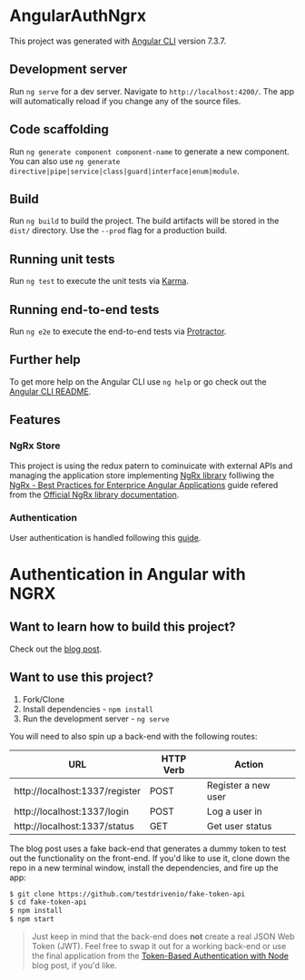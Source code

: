 # AngularAuthNgrx

This project was generated with [Angular CLI](https://github.com/angular/angular-cli) version 7.3.7.

## Development server

Run `ng serve` for a dev server. Navigate to `http://localhost:4200/`. The app will automatically reload if you change any of the source files.

## Code scaffolding

Run `ng generate component component-name` to generate a new component. You can also use `ng generate directive|pipe|service|class|guard|interface|enum|module`.

## Build

Run `ng build` to build the project. The build artifacts will be stored in the `dist/` directory. Use the `--prod` flag for a production build.

## Running unit tests

Run `ng test` to execute the unit tests via [Karma](https://karma-runner.github.io).

## Running end-to-end tests

Run `ng e2e` to execute the end-to-end tests via [Protractor](http://www.protractortest.org/).

## Further help

To get more help on the Angular CLI use `ng help` or go check out the [Angular CLI README](https://github.com/angular/angular-cli/blob/master/README.md).

## Features

### NgRx Store

This project is using the redux patern to cominuicate with external APIs and managing the application store implementing [NgRx library](https://ngrx.io/docs) folliwing the [NgRx - Best Practices for Enterprice Angular Applications](https://wesleygrimes.com/angular/2018/05/30/ngrx-best-practices-for-enterprise-angular-applications) guide refered from the [Official NgRx library documentation](https://ngrx.io/docs).

###  Authentication

User authentication is handled following this [guide](https://mherman.org/blog/authentication-in-angular-with-ngrx/).

# Authentication in Angular with NGRX

## Want to learn how to build this project?

Check out the [blog post](http://mherman.org/blog/2018/04/17/authentication-in-angular-with-ngrx/).

## Want to use this project?

1. Fork/Clone
1. Install dependencies - `npm install`
1. Run the development server - `ng serve` 

You will need to also spin up a back-end with the following routes:

| URL                            | HTTP Verb | Action              |
|--------------------------------|-----------|---------------------|
| http://localhost:1337/register | POST      | Register a new user |
| http://localhost:1337/login    | POST      | Log a user in       |
| http://localhost:1337/status   | GET       | Get user status     |

The blog post uses a fake back-end that generates a dummy token to test out the functionality on the front-end. If you'd like to use it, clone down the repo in a new terminal window, install the dependencies, and fire up the app:

```sh
$ git clone https://github.com/testdrivenio/fake-token-api
$ cd fake-token-api
$ npm install
$ npm start
```

> Just keep in mind that the back-end does **not** create a real JSON Web Token (JWT). Feel free to swap it out for a working back-end or use the final application from the [Token-Based Authentication with Node](http://mherman.org/blog/2016/10/28/token-based-authentication-with-node) blog post, if you'd like.